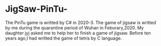 # JigSaw-PinTu-
The PinTu game is writted by C# in 2020-3.
The game of jigsaw is writted by me during the quarantine period of Wuhan in Feburary,2020.
My daughter jyj asked me to help her to finish a game of jigsaw.
Before ten years ago,I had writted the game of tetris by C language.
